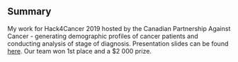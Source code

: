 ## Summary
My work for Hack4Cancer 2019 hosted by the Canadian Partnership Against Cancer - generating demographic profiles of cancer patients and conducting analysis of stage of diagnosis. Presentation slides can be found [here](https://github.com/a6f9/hack4cancer-2019/blob/master/presentation.pdf). Our team won 1st place and a $2 000 prize.
